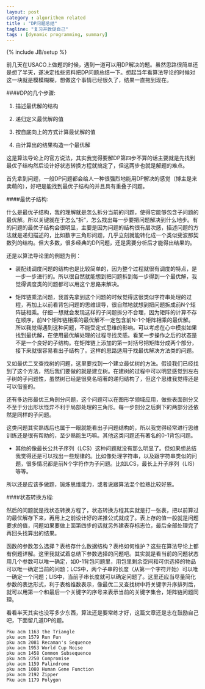 ```yaml
---
layout: post
category : algorithem related
title : "DP问题总结"
tagline: "复习并敦促自己"
tags : [dynamic programming, summary]
---
```

{% include JB/setup %}

前几天在USACO上做题的时候，遇到一道可以用DP解决的题。虽然思路很简单还是想了半天，遂决定找些资料把DP问题总结一下。想起当年看算法导论的时候对这一块就是模模糊糊，想做这个事情已经很久了，结果一直拖到现在。

####DP的几个步骤: 

1) 描述最优解的结构

2) 递归定义最优解的值

3) 按自底向上的方式计算最优解的值

4) 由计算出的结果构造一个最优解

这是算法导论上的官方说法，其实我觉得要解DP第四步不算的话主要就是先找到最优子结构然后设计好状态转换方程就搞定了，但这两步也就是解题的难点。

首先拿到问题，一般DP问题都会给人一种很强烈地能用DP解决的感觉（博主是来卖萌的），好吧是能找到最优子结构的并且具有重叠子问题。

####最优子结构:

什么是最优子结构，我的理解就是怎么拆分当前的问题，使得它能够包含子问题的最优解。所以关键就在于怎么“拆”，怎么找出每一步要把问题解决到什么地步。有的问题的最优子结构会很明显，主要是因为问题的结构很有层次感，描述问题的方法就是递归描述的，比如数字三角形问题，几乎立刻就能转化成一个类似斐波那契数列的结构。但大多数，很多经典的DP问题，还是需要分析后才能得出结果的。

还是以算法导论里的例题为例：


+ 装配线调度问题的结构也是比较简单的，因为整个过程就很有调度的特点，是一步一步进行的。所以很自然就能想到把问题拆到每一步得到一个最优解，我觉得调度类的问题都可以用这个思路来解决。

+ 矩阵链乘法问题，我首先拿到这个问题的时候觉得这很类似字符串处理的过程，再加上以前看背包问题的思维误导，很自然地就想到把问题拆成前N个矩阵链相乘。仔细一想就会发现这样的子问题拆分不合理，因为矩阵的计算不存在顺序，前N个矩阵链相乘的最优解不一定包含前N-1个矩阵相乘的最优解。所以我觉得遇到这种问题，不能受定式思维的影响。可以考虑在心中模拟如果找到最优解，在使用最优解处理的过程寻找灵感。看某一步操作之后的状态是不是一个良好的子结构。在矩阵链上添加的第一对括号把矩阵分成两个部分，接下来就很容易看出子结构了。这样的思路适用于找最优解决方法类的问题。

又如最优二叉查找树的问题，这里要找到一个建立最优树的方法。假设我们已经找到了这个方法，然后我们要做的就是建立树。在建树的过程中可以明显感觉到左右子树的子问题性，虽然树已经是很臭名昭著的递归结构了，但这个思维我觉得还是可以借鉴的。

还有多边形最优三角剖分问题，这个问题可以在图形学领域应用，做些表面剖分又不至于分出形状怪异不利于局部处理的三角形。每一步剖分之后剩下的两部分还依然是同样的子问题。

这类问题其实熟练后也属于一眼就能看出子问题结构的，所以我觉得经常进行思维训练还是很有帮助的，至少熟能生巧嘛。其他这类问题还有著名的0-1背包问题。

+ 其他的像最长公共子序列（LCS）这种问题就没有那么明显了。但如果想总结我觉得还是可以找出一些规律的。比如像处理字符串，以及跟字符串类似的问题，很多情况都是前N个字符作为子问题。比如LCS，最长上升子序列（LIS）等等。

所以还是应该多做题，锻炼思维能力，或者说跟算法混个脸熟比较好恩。

####状态转换方程:

然后的问题就是找状态转换方程了，状态转换方程其实就是打一张表，把以前算过的最优解存下来，再用上之前设计好的递推公式就成了。表上存的值一般就是问题要求的值，问题如果要做上面第四步的话就另外建表存标志位，最后全部处理完了再回头找算出的结果。

函数的参数怎么选择？表格存什么数据结构？表格如何维护？这些在算法导论上都有例题详解。这里我就试着总结下参数选择的问题吧。其实就是看当前的问题状态用几个参数可以唯一确定，如0-1背包问题里，用包里剩余空间和可供选择的物品可以唯一确定当前的问题；LCS中，两个子串的长度（从第一个字符开始）可以唯一确定一个问题；LIS中，当前子串长度就可以确定问题了。这里还应当尽量简化参数的表达形式，利于表格维数表示，像最优二叉查找树中将关键字升序排列后，就可以用第一个和最后一个关键字的序号来表示当前的关键字集合，矩阵链问题同理。

看看半天其实也没写多少东西，算法还是要常练才好，这篇文章还是志在鼓励自己吧，下面留几道DP的题。

	Pku acm 1163 the Triangle
	pku acm 1579 Run Fun
	pku acm 2081 Recaman's Sequence
	pku acm 1953 World Cup Noise
	pku acm 1458 Common Subsequence
	pku acm 2250 Compromise
	pku acm 1159 Palindrome
	pku acm 1080 Human Gene Function
	pku acm 2192 Zipper
	Pku acm 1179 Polygon
